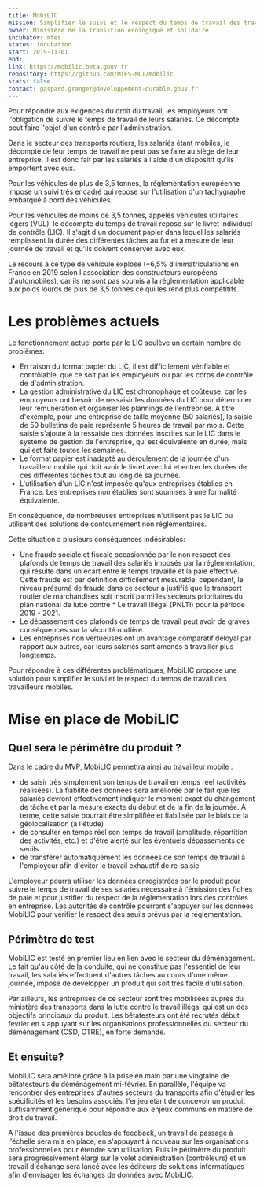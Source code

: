 ```yaml
---
title: MobiLIC
mission: Simplifier le suivi et le respect du temps de travail des travailleurs mobiles
owner: Ministère de la Transition écologique et solidaire 
incubator: mtes
status: incubation
start: 2019-11-01
end:
link: https://mobilic.beta.gouv.fr
repository: https://github.com/MTES-MCT/mobilic
stats: false
contact: gaspard.granger@developpement-durable.gouv.fr
---
```


Pour répondre aux exigences du droit du travail, les employeurs ont l'obligation de suivre le temps de travail de leurs salariés. Ce décompte peut faire l'objet d'un contrôle par l'administration.

Dans le secteur des transports routiers, les salariés étant mobiles, le décompte de leur temps de travail ne peut pas se faire au siège de leur entreprise. Il est donc fait par les salariés à l'aide d'un dispositif qu'ils emportent avec eux.

Pour les véhicules de plus de 3,5 tonnes, la réglementation européenne impose un suivi très encadré qui repose sur l'utilisation d'un tachygraphe embarqué à bord des véhicules.

Pour les véhicules de moins de 3,5 tonnes, appelés véhicules utilitaires légers (VUL), le décompte du temps de travail repose sur le livret individuel de contrôle (LIC). Il s'agit d'un document papier dans lequel les salariés remplissent la durée des différentes tâches au fur et à mesure de leur journée de travail et qu'ils doivent conserver avec eux.

Le recours à ce type de véhicule explose (+6,5% d'immatriculations en France en 2019 selon l'association des constructeurs européens d'automobiles), car ils ne sont pas soumis à la réglementation applicable aux poids lourds de plus de 3,5 tonnes ce qui les rend plus compétitifs.

# Les problèmes actuels

Le fonctionnement actuel porté par le LIC soulève un certain nombre de problèmes:

* En raison du format papier du LIC, il est difficilement vérifiable et contrôlable, que ce soit par les employeurs ou par les corps de contrôle de d'administration.
* La gestion administrative du LIC est chronophage et coûteuse, car les employeurs ont besoin de ressaisir les données du LIC pour déterminer leur rémunération et organiser les plannings de l'entreprise. A titre d'exemple, pour une entreprise de taille moyenne (50 salariés), la saisie de 50 bulletins de paie représente 5 heures de travail par mois. Cette saisie s'ajoute à la ressaisie des données inscrites sur le LIC dans le système de gestion de l'entreprise, qui est équivalente en durée, mais qui est faite toutes les semaines.
* Le format papier est inadapté au déroulement de la journée d'un travailleur mobile qui doit avoir le livret avec lui et entrer les durées de ces différentes tâches tout au long de sa journée.
* L'utilisation d'un LIC n'est imposée qu'aux entreprises établies en France. Les entreprises non établies sont soumises à une formalité équivalente.

En conséquence, de nombreuses entreprises n'utilisent pas le LIC ou utilisent des solutions de contournement non réglementaires.

Cette situation a plusieurs conséquences indésirables:
* Une fraude sociale et fiscale occasionnée par le non respect des plafonds de temps de travail des salariés  imposés par la réglementation, qui résulte dans un écart entre le temps travaillé et la paie effective. Cette fraude est par définition difficilement mesurable, cependant, le niveau présumé de fraude dans ce secteur a justifié que le transport routier de marchandises soit inscrit parmi les secteurs prioritaires du plan national de lutte contre * Le travail illégal (PNLTI) pour la période 2019 - 2021.
* Le dépassement des plafonds de temps de travail peut avoir de graves conséquences sur la sécurité routière.
* Les entreprises non vertueuses ont un avantage comparatif déloyal par rapport aux autres, car leurs salariés sont amenés à travailler plus longtemps.

Pour répondre à ces différentes problématiques, MobiLIC propose une solution pour simplifier le suivi et le respect du temps de travail des travailleurs mobiles. 

# Mise en place de MobiLIC

## Quel sera le périmètre du produit ? 

Dans le cadre du MVP, MobiLIC permettra ainsi au travailleur mobile : 

* de saisir très simplement son temps de travail en temps réel (activités réalisées). La fiabilité des données sera améliorée par le fait que les salariés devront effectivement indiquer le moment exact du changement de tâche et par la mesure exacte du début et de la fin de la journée. À terme, cette saisie pourrait être simplifiée et fiabilisée par le biais de la géolocalisation (à l'étude)
* de consulter en temps réel son temps de travail (amplitude, répartition des activités, etc.) et d'être alerté sur les éventuels dépassements de seuils 
* de transférer automatiquement les données de son temps de travail à l'employeur afin d'éviter le travail exhaustif de re-saisie

L'employeur pourra utiliser les données enregistrées par le produit pour suivre le temps de travail de ses salariés nécessaire à l'émission des fiches de paie et pour justifier du respect de la réglementation lors des contrôles en entreprise.
Les autorités de contrôle pourront s'appuyer sur les données MobiLIC pour vérifier le respect des seuils prévus par la réglementation. 

## Périmètre de test

MobiLIC est testé en premier lieu en lien avec le secteur du déménagement. Le fait qu'au côté de la conduite, qui ne constitue pas l'essentiel de leur travail, les salariés effectuent d'autres tâches au cours d'une même journée, impose de développer un produit qui soit très facile d'utilisation. 

Par ailleurs, les entreprises de ce secteur sont très mobilisées auprès du ministère des transports dans la lutte contre le travail illégal qui est un des objectifs principaux du produit. 
Les bêtatesteurs ont été recrutés début février en s'appuyant sur les organisations professionnelles du secteur du déménagement (CSD, OTRE), en forte demande. 

## Et ensuite?

MobiLIC sera amélioré grâce à la prise en main par une vingtaine de bêtatesteurs du déménagement mi-février. En parallèle, l'équipe va rencontrer des entreprises d'autres secteurs du transports afin d'étudier les spécificités et les besoins associés, l'enjeu étant de concevoir un produit suffisamment générique pour répondre aux enjeux communs en matière de droit du travail.

A l'issue des premières boucles de feedback, un travail de passage à l'échelle sera mis en place, en s'appuyant à nouveau sur les organisations professionnelles pour étendre son utilisation. Puis le périmètre du produit sera progressivement élargi sur le volet administration (contrôleurs) et un travail d'échange sera lancé avec les éditeurs de solutions informatiques afin d'envisager les échanges de données avec MobiLIC. 
